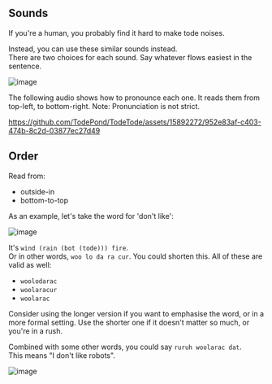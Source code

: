 ## Sounds

If you're a human, you probably find it hard to make tode noises.

Instead, you can use these similar sounds instead.<br>
There are two choices for each sound. Say whatever flows easiest in the sentence.

![image](https://github.com/TodePond/TodeTode/assets/15892272/0bb61d58-f57d-4321-bc87-f6984b2194a1)

The following audio shows how to pronounce each one. It reads them from top-left, to bottom-right. Note: Pronunciation is not strict.

https://github.com/TodePond/TodeTode/assets/15892272/952e83af-c403-474b-8c2d-03877ec27d49

## Order

Read from:
* outside-in
* bottom-to-top

As an example, let's take the word for 'don't like':

![image](https://github.com/TodePond/TodeTode/assets/15892272/773d6a15-082a-4042-950c-24692040ac47)

It's `wind (rain (bot (tode))) fire`.<br>
Or in other words, `woo lo da ra cur`.
You could shorten this. All of these are valid as well:
* `woolodarac`
* `woolaracur`
* `woolarac`

Consider using the longer version if you want to emphasise the word, or in a more formal setting. Use the shorter one if it doesn't matter so much, or you're in a rush.

Combined with some other words, you could say `ruruh woolarac dat`.<br>
This means "I don't like robots".

![image](https://github.com/TodePond/TodeTode/assets/15892272/6dbf961b-7c85-4977-9496-76f0e0506779)

